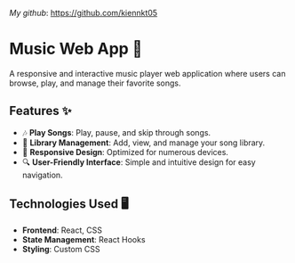 _My github_: https://github.com/kiennkt05

# Music Web App 🎵

A responsive and interactive music player web application where users can browse, play, and manage their favorite songs.

## Features ✨

- 🎶 **Play Songs**: Play, pause, and skip through songs.
- 📂 **Library Management**: Add, view, and manage your song library.
- 📱 **Responsive Design**: Optimized for numerous devices.
- 🔍 **User-Friendly Interface**: Simple and intuitive design for easy navigation.

## Technologies Used 🖥️

- **Frontend**: React, CSS
- **State Management**: React Hooks
- **Styling**: Custom CSS
